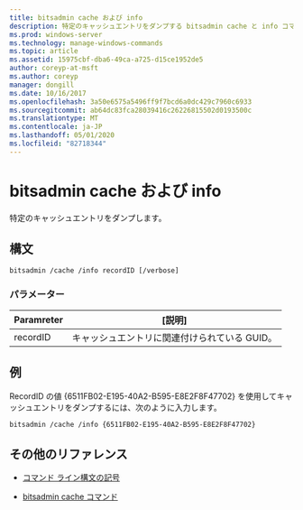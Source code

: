 ```yaml
---
title: bitsadmin cache および info
description: 特定のキャッシュエントリをダンプする bitsadmin cache と info コマンドのリファレンストピックです。
ms.prod: windows-server
ms.technology: manage-windows-commands
ms.topic: article
ms.assetid: 15975cbf-dba6-49ca-a725-d15ce1952de5
author: coreyp-at-msft
ms.author: coreyp
manager: dongill
ms.date: 10/16/2017
ms.openlocfilehash: 3a50e6575a5496ff9f7bcd6a0dc429c7960c6933
ms.sourcegitcommit: ab64dc83fca28039416c26226815502d0193500c
ms.translationtype: MT
ms.contentlocale: ja-JP
ms.lasthandoff: 05/01/2020
ms.locfileid: "82718344"
---
```

# <a name="bitsadmin-cache-and-info"></a>bitsadmin cache および info

特定のキャッシュエントリをダンプします。

## <a name="syntax"></a>構文

```
bitsadmin /cache /info recordID [/verbose]
```

### <a name="parameters"></a>パラメーター

| Paramreter | [説明] |
| -------------- | -------------- |
| recordID | キャッシュエントリに関連付けられている GUID。 |

## <a name="examples"></a>例

RecordID の値 {6511FB02-E195-40A2-B595-E8E2F8F47702} を使用してキャッシュエントリをダンプするには、次のように入力します。

```
bitsadmin /cache /info {6511FB02-E195-40A2-B595-E8E2F8F47702}
```

## <a name="additional-references"></a>その他のリファレンス

- [コマンド ライン構文の記号](command-line-syntax-key.md)

- [bitsadmin cache コマンド](bitsadmin-cache.md)
